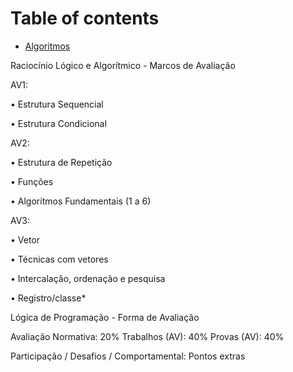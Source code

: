 # Table of contents

* [Algoritmos](README.md)

Raciocínio Lógico e Algorítmico - Marcos de Avaliação

AV1:

•	Estrutura Sequencial

•	Estrutura Condicional

AV2:

•	Estrutura de Repetição

•	Funções

•	Algoritmos Fundamentais (1 a 6)

AV3:

•	Vetor

•	Técnicas com vetores

•	Intercalação, ordenação e pesquisa

•	Registro/classe*

Lógica de Programação - Forma de Avaliação

Avaliação Normativa: 20%
Trabalhos (AV): 40%
Provas (AV): 40%

Participação / Desafios / Comportamental: Pontos extras
